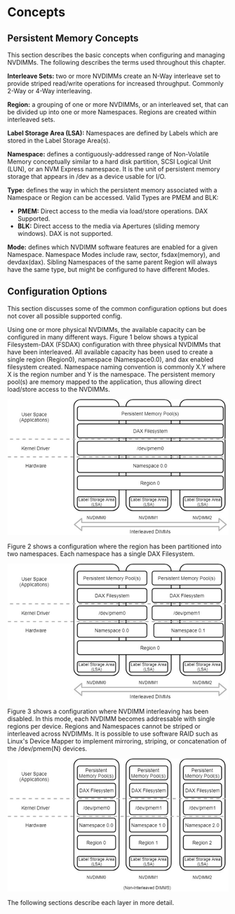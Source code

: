 # Concepts

## Persistent Memory Concepts

This section describes the basic concepts when configuring and managing NVDIMMs. The following describes the terms used throughout this chapter.

**Interleave Sets:** two or more NVDIMMs create an N-Way interleave set to provide striped read/write operations for increased throughput. Commonly 2-Way or 4-Way interleaving.

**Region:** a grouping of one or more NVDIMMs, or an interleaved set, that can be divided up into one or more Namespaces. Regions are created within interleaved sets.

**Label Storage Area \(LSA\):** Namespaces are defined by Labels which are stored in the Label Storage Area\(s\).

**Namespace:** defines a contiguously-addressed range of Non-Volatile Memory conceptually similar to a hard disk partition, SCSI Logical Unit \(LUN\), or an NVM Express namespace. It is the unit of persistent memory storage that appears in /dev as a device usable for I/O.

**Type:** defines the way in which the persistent memory associated with a Namespace or Region can be accessed. Valid Types are PMEM and BLK:

* **PMEM:** Direct access to the media via load/store operations. DAX Supported.
* **BLK:** Direct access to the media via Apertures \(sliding memory windows\). DAX is not supported.

**Mode:** defines which NVDIMM software features are enabled for a given Namespace. Namespace Modes include raw, sector, fsdax\(memory\), and devdax\(dax\). Sibling Namespaces of the same parent Region will always have the same type, but might be configured to have different Modes.

## Configuration Options

This section discusses some of the common configuration options but does not cover all possible supported config.

Using one or more physical NVDIMMs, the available capacity can be configured in many different ways. Figure 1 below shows a typical Filesystem-DAX \(FSDAX\) configuration with three physical NVDIMMs that have been interleaved. All available capacity has been used to create a single region \(Region0\), namespace \(Namespace0.0\), and dax enabled filesystem created. Namespace naming convention is commonly X.Y where X is the region number and Y is the namespace. The persistent memory pool\(s\) are memory mapped to the application, thus allowing direct load/store access to the NVDIMMs.

![](../.gitbook/assets/draw.io-gitbook-interleaved-dimms-fsdax.jpg)

Figure 2 shows a configuration where the region has been partitioned into two namespaces. Each namespace has a single DAX Filesystem.

![](../.gitbook/assets/draw.io-gitbook-interleaved-dimms-with-2-namespaces-fsdax-1.jpg)

Figure 3 shows a configuration where NVDIMM interleaving has been disabled. In this mode, each NVDIMM becomes addressable with single regions per device. Regions and Namespaces cannot be striped or interleaved across NVDIMMs. It is possible to use software RAID such as Linux's Device Mapper to implement mirroring, striping, or concatenation of the /dev/pmem{N} devices.

![](../.gitbook/assets/draw.io-gitbook-non-interleaved-dimm-fsdax.jpg)

The following sections describe each layer in more detail.

